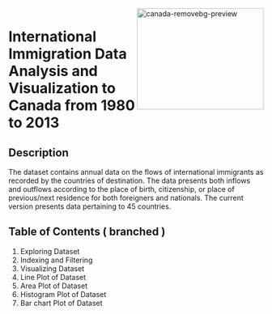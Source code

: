 <img width="250" height="200" align="right" alt="canada-removebg-preview" src="https://github.com/user-attachments/assets/d9ee090d-82b6-4a14-9cab-cd4e37e40b54" />

# International Immigration Data Analysis and Visualization to Canada from 1980 to 2013

## Description
The dataset contains annual data on the flows of international immigrants as recorded by the countries of destination. The data presents both inflows and outflows according to the place of birth, citizenship, or place of previous/next residence for both foreigners and nationals. The current version presents data pertaining to 45 countries.

## Table of Contents ( branched )
1. Exploring Dataset
2. Indexing and Filtering
3. Visualizing Dataset
4. Line Plot of Dataset
5. Area Plot of Dataset
6. Histogram Plot of Dataset
7. Bar chart Plot of Dataset
